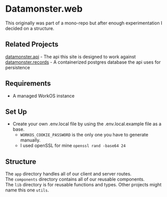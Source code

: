 # Datamonster.web

This originally was part of a mono-repo but after enough experimentation I decided on a structure.

## Related Projects

 [datamonster.api](https://github.com/FailureToLoad/datamonster.api) - The api this site is designed to work against  
 [datamonster.records](https://github.com/FailureToLoad/datamonster.records) - A containerized postgres database the api uses for persistence  


## Requirements
- A managed WorkOS instance

## Set Up

- Create your own .env.local file by using the .env.local.example file as a base.
  - `WORKOS_COOKIE_PASSWORD` is the only one you have to generate manually.
  - I used openSSL for mine `openssl rand -base64 24`

## Structure

The `app` directory handles all of our client and server routes.  
The `components` directory contains all of our reusable components.  
The `lib` directory is for reusable functions and types. Other projects might name this one `utils`.  
